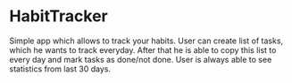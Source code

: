 # HabitTracker

Simple app which allows to track your habits.
User can create list of tasks, which he wants to track everyday. After that he is able to copy this list to every day
and mark tasks as done/not done. User is always able to see statistics from last 30 days.
